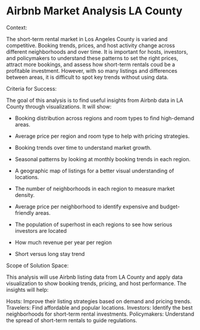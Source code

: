 # Airbnb Market Analysis LA County


Context:

The short-term rental market in Los Angeles County is varied and competitive. Booking trends, prices, and host activity change across different neighborhoods and over time. It is important for hosts, investors, and policymakers to understand these patterns to set the right prices, attract more bookings, and assess how short-term rentals coud be a profitable investment. However, with so many listings and differences between areas, it is difficult to spot key trends without using data.

Criteria for Success:

The goal of this analysis is to find useful insights from Airbnb data in LA County through visualizations.
It will show:

- Booking distribution across regions and room types to find high-demand areas.

- Average price per region and room type to help with pricing strategies.

- Booking trends over time to understand market growth.

- Seasonal patterns by looking at monthly booking trends in each region.

- A geographic map of listings for a better visual understanding of locations.

- The number of neighborhoods in each region to measure market density.

- Average price per neighborhood to identify expensive and budget-friendly areas.

- The population of superhost in each regions to see how serious investors are located

- How much revenue per year per region 

- Short versus long stay trend

Scope of Solution Space:

This analysis will use Airbnb listing data from LA County and apply data visualization to show booking trends, pricing, and host performance.
The insights will help:

Hosts: Improve their listing strategies based on demand and pricing trends.
Travelers: Find affordable and popular locations.
Investors: Identify the best neighborhoods for short-term rental investments.
Policymakers: Understand the spread of short-term rentals to guide regulations.

